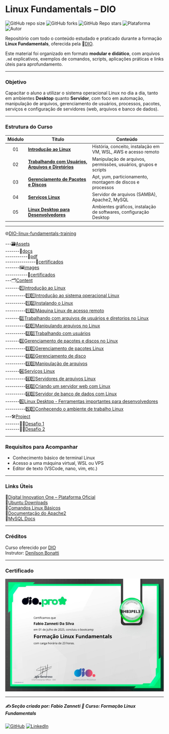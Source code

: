 # Linux Fundamentals – DIO

![GitHub repo size](https://img.shields.io/github/repo-size/fzanneti/DIO-linux-fundamentals-training)
![GitHub forks](https://img.shields.io/github/forks/fzanneti/DIO-linux-fundamentals-training?style=social)
![GitHub Repo stars](https://img.shields.io/github/stars/fzanneti/DIO-linux-fundamentals-training?style=social)
![Plataforma](https://img.shields.io/badge/Powered%20by-DIO.io-red?logo=data:image/svg+xml;base64,PHN2ZyBmaWxsPSIjZmZmIiB2aWV3Qm94PSIwIDAgMzIgMzIiIHhtbG5zPSJodHRwOi8vd3d3LnczLm9yZy8yMDAwL3N2ZyI+PHBhdGggZD0iTTYuNzEgMy4yNWMtMi44OCAxLjQxLTUuMDcgNC4yMy01LjA3IDcuNzYgMCAzLjU4IDIuMjggNi43IDUuMzMgOC4xNSAxLjgzLS42MiAyLjQtMi4yNiAyLjQtMy44MSAwLS4yMy0uMDItLjQ1LS4wNS0uNjZBLjQ0LjQ0IDAgMDExMC4xIDExYy4yNC0uNzUuMTEtMS41My0uMy0yLjIyQzguOTIgNy45NiA3LjMzIDcuNSA1Ljc0IDcuNjZhNS41NSA1LjU1IDAgM)
![Autor](https://img.shields.io/badge/Autor-fzanneti-blue?style=flat-square&logo=github)

Repositório com todo o conteúdo estudado e praticado durante a formação **Linux Fundamentals**, oferecida pela 🔗[DIO](https://www.dio.me/).

Este material foi organizado em formato **modular e didático**, com arquivos `.md` explicativos, exemplos de comandos, scripts, aplicações práticas e links úteis para aprofundamento.

---

### Objetivo

Capacitar o aluno a utilizar o sistema operacional Linux no dia a dia, tanto em ambientes **Desktop** quanto **Servidor**, com foco em automação, manipulação de arquivos, gerenciamento de usuários, processos, pacotes, serviços e configuração de servidores (web, arquivos e banco de dados).

---

### Estrutura do Curso

| Módulo | Título | Conteúdo |
|:---:|---|---|
| 01 | [**Introdução ao Linux**](https://github.com/fzanneti/DIO-linux-fundamentals-training/blob/main/Content/1-introducao-ao-Linux) | História, conceito, instalação em VM, WSL, AWS e acesso remoto |
| 02 | [**Trabalhando com Usuários, Arquivos e Diretórios**](https://github.com/fzanneti/DIO-linux-fundamentals-training/blob/main/Content/2-trabalhando-com-arquivos-de-usuarios-e-diretorios-no-Linux) | Manipulação de arquivos, permissões, usuários, grupos e scripts |
| 03 | [**Gerenciamento de Pacotes e Discos**](https://github.com/fzanneti/DIO-linux-fundamentals-training/blob/main/Content/3-gerenciamento-de-pacotes-e-discos-no-Linux) | Apt, yum, particionamento, montagem de discos e processos |
| 04 | [**Serviços Linux**](https://github.com/fzanneti/DIO-linux-fundamentals-training/blob/main/Content/4-servicos-Linux) | Servidor de arquivos (SAMBA), Apache2, MySQL |
| 05 | [**Linux Desktop para Desenvolvedores**](https://github.com/fzanneti/DIO-linux-fundamentals-training/blob/main/Content/5-Linux-desktop-ferramentas-importantes-para-desenvolvedores) | Ambientes gráficos, instalação de softwares, configuração Desktop |

---

🌐[DIO-linux-fundamentals-training](https://github.com/fzanneti/DIO-linux-fundamentals-training)    

---🗃️[Assets](https://github.com/fzanneti/DIO-linux-fundamentals-training/blob/main/Assets)    
-------📝[docs](https://github.com/fzanneti/DIO-linux-fundamentals-training/blob/main/Assets/docs)    
-----------📄[pdf](https://github.com/fzanneti/DIO-linux-fundamentals-training/blob/main/Assets/docs/pdf)    
---------------📜[certificados](https://github.com/fzanneti/DIO-linux-fundamentals-training/blob/main/Assets/docs/pdf/certificados)    
-------🖼️[images](https://github.com/fzanneti/DIO-linux-fundamentals-training/blob/main/Assets/images)    
-----------📜[certificados](https://github.com/fzanneti/DIO-linux-fundamentals-training/blob/main/Assets/images/certificados)    
---🗂️[Content](https://github.com/fzanneti/DIO-linux-fundamentals-training/blob/main/Content)    
-------1️⃣[Introdução ao Linux](https://github.com/fzanneti/DIO-linux-fundamentals-training/blob/main/Content/1-introducao-ao-Linux)    
----------1️⃣1️⃣[Introdução ao sistema operacional Linux](https://github.com/fzanneti/DIO-linux-fundamentals-training/blob/main/Content/1-introducao-ao-Linux/1-introducao-ao-sistema-operacional-Linux.md)    
----------1️⃣2️⃣[Instalando o Linux](https://github.com/fzanneti/DIO-linux-fundamentals-training/blob/main/Content/1-introducao-ao-Linux/2-instalando-Linux.md)    
----------1️⃣3️⃣[Máquina Linux de acesso remoto](https://github.com/fzanneti/DIO-linux-fundamentals-training/blob/main/Content/1-introducao-ao-Linux/3-maquina-Linux-de-acesso-remoto.md)    
-------2️⃣[Trabalhando com arquivos de usuários e diretorios no Linux](https://github.com/fzanneti/DIO-linux-fundamentals-training/blob/main/Content/2-trabalhando-com-arquivos-de-usuarios-e-diretorios-no-Linux)    
----------2️⃣1️⃣[Manipulando arquivos no Linux](https://github.com/fzanneti/DIO-linux-fundamentals-training/blob/main/Content/2-trabalhando-com-arquivos-de-usuarios-e-diretorios-no-Linux/1-manipulando-arquivos-no-Linux.md)    
----------2️⃣2️⃣[Trabalhando com usuários](https://github.com/fzanneti/DIO-linux-fundamentals-training/blob/main/Content/2-trabalhando-com-arquivos-de-usuarios-e-diretorios-no-Linux/2-trabalhando-com-usuarios.md)    
-------3️⃣[Gerenciamento de pacotes e discos no Linux](https://github.com/fzanneti/DIO-linux-fundamentals-training/blob/main/Content/3-gerenciamento-de-pacotes-e-discos-no-Linux)    
----------3️⃣1️⃣[Gerenciamento de pacotes Linux](https://github.com/fzanneti/DIO-linux-fundamentals-training/blob/main/Content/3-gerenciamento-de-pacotes-e-discos-no-Linux/1-gerenciamento-de-pacotes-Linux.md)    
----------3️⃣2️⃣[Gerenciamento de disco](https://github.com/fzanneti/DIO-linux-fundamentals-training/blob/main/Content/3-gerenciamento-de-pacotes-e-discos-no-Linux/2-gerenciamento-de-disco.md)    
----------3️⃣3️⃣[Manipulação de arquivos](https://github.com/fzanneti/DIO-linux-fundamentals-training/blob/main/Content/3-gerenciamento-de-pacotes-e-discos-no-Linux/3-manipulacao-de-arquivos.md)    
-------4️⃣[Serviços Linux](https://github.com/fzanneti/DIO-linux-fundamentals-training/blob/main/Content/4-servicos-Linux)    
----------4️⃣1️⃣[Servidores de arquivos Linux](https://github.com/fzanneti/DIO-linux-fundamentals-training/blob/main/Content/4-servicos-Linux/1-servidores-de-arquivos-Linux.md)    
----------4️⃣2️⃣[Criando um servidor web com Linux](https://github.com/fzanneti/DIO-linux-fundamentals-training/blob/main/Content/4-servicos-Linux/2-criando-um-servidor-web-com-Linux.md)    
----------4️⃣3️⃣[Servidor de banco de dados com Linux](https://github.com/fzanneti/DIO-linux-fundamentals-training/blob/main/Content/4-servicos-Linux/3-servidor-de-banco-de-dados-com-Linux.md)    
-------5️⃣[Linux Desktop - Ferramentas importantes para desenvolvedores](https://github.com/fzanneti/DIO-linux-fundamentals-training/blob/main/Content/5-Linux-desktop-ferramentas-importantes-para-desenvolvedores)    
----------5️⃣1️⃣[Conhecendo o ambiente de trabalho Linux](https://github.com/fzanneti/DIO-linux-fundamentals-training/blob/main/Content/5-Linux-desktop-ferramentas-importantes-para-desenvolvedores/1-conhecendo-o-ambiente-de-trabalho-Linux.md)    
---🛠️[Project](https://github.com/fzanneti/DIO-linux-fundamentals-training/blob/main/Project)    
-------💪🏻[Desafio 1](https://github.com/fzanneti/DIO-linux-fundamentals-training/blob/main/Project/Desafio1/README.md)    
-------💪🏻[Desafio 2](https://github.com/fzanneti/DIO-linux-fundamentals-training/blob/main/Project/Desafio2/README.md)    

---

### Requisitos para Acompanhar

- Conhecimento básico de terminal Linux
- Acesso a uma máquina virtual, WSL ou VPS
- Editor de texto (VSCode, nano, vim, etc.)

---

### Links Úteis

🔗[Digital Innovation One – Plataforma Oficial](https://www.dio.me/)    
🔗[Ubuntu Downloads](https://ubuntu.com/download)      
🔗[Comandos Linux Básicos](https://www.hostinger.com/tutorials/linux-commands?utm_campaign=Generic-Tutorials-DSA|NT:Se|LO:BR-EN&utm_medium=ppc&gad_source=1&gad_campaignid=20990084344&gbraid=0AAAAADMy-hYO7fn0OOH9vgv_gXHeNNIsG&gclid=Cj0KCQjwjo7DBhCrARIsACWauSnmrswjKRB2xCLWCzwykFm3Mcfh0CpNY9WfK0AWX7L1TX-7smn2ftcaAiVzEALw_wcB)      
🔗[Documentação do Apache2](https://httpd.apache.org/docs/)     
🔗[MySQL Docs](https://dev.mysql.com/doc/)    

---

### Créditos

Curso oferecido por [DIO](https://www.dio.me/)        
Instrutor: [Denilson Bonatti](https://github.com/denilsonbonatti)

---

### Certificado

<img src="https://github.com/fzanneti/DIO-linux-fundamentals-training/blob/main/Assets/images/certificados/21-formacao-Linux-fundamentals.jpg" alt="Certificado" width="600px">

---

##### ✍️ Seção criada por: Fabio Zanneti 🎯 Curso: Formação Linux Fundamentals
[![GitHub](https://img.shields.io/badge/GitHub-fzanneti-181717?style=flat&logo=github)](https://github.com/fzanneti)
[![LinkedIn](https://img.shields.io/badge/LinkedIn-fzanneti-0A66C2?style=flat&logo=linkedin&logoColor=white)](https://linkedin.com/in/fzanneti)
